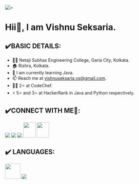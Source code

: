 ![>](https://github.com/vishnuseksaria/vishnuseksaria/blob/main/Brown%20and%20Cream%20Motivational%20LinkedIn%20Banner.png)
# Hii👋, I am Vishnu Seksaria.
## ✔️BASIC DETAILS:
- 👨‍🎓 Netaji Subhas Engineering College, Garia City, Kolkata.
- 🏠 Rishra, Kolkata.
- 🌱 I am currently learning Java.
- 📫 Reach me at vishnuseksaria.vs@gmail.com.
- 👨‍💻 2⭐ at CodeChef.
- ⚡ 5⭐ and 3⭐ at HackerRank in Java and Python respectively.
## ✔️CONNECT WITH ME🤝:

[<img src="https://img.icons8.com/fluency/48/000000/linkedin.png"/>](https://www.linkedin.com/in/vishnuseksaria/)
[<img src="https://img.icons8.com/color/48/000000/twitter--v1.png"/>](https://twitter.com/vishnu_seksaria)
[<img src="https://img.icons8.com/fluency/48/000000/instagram-new.png"/>](https://www.instagram.com/vishnuseksaria17/)
[ <img src="https://raw.githubusercontent.com/rahuldkjain/github-profile-readme-generator/master/src/images/icons/Social/hackerrank.svg" height="50" width="40" />](https://www.hackerrank.com/vishnuseksaria)
[<img src="https://res.cloudinary.com/crunchbase-production/image/upload/c_lpad,f_auto,q_auto:eco,dpr_1/zruiknbedz8yqafxbazb" height="50" width="40" />](https://www.codechef.com/users/vinu_1792)

## ✔️ LANGUAGES:
[<img src="https://img.icons8.com/color/32/000000/java-coffee-cup-logo.png" height="50" width="50"/>](https://www.java.com/en/)
[<img src="https://img.icons8.com/color/48/000000/python--v1.png"/>](https://www.python.org/)
